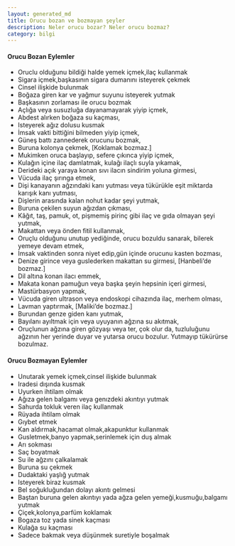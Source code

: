 ```yaml
---
layout: generated_md
title: Orucu bozan ve bozmayan şeyler
description: Neler orucu bozar? Neler orucu bozmaz?
category: bilgi
---
```


#### Orucu Bozan Eylemler

* Oruclu olduğunu bildiği halde yemek içmek,ilaç kullanmak
* Sigara içmek,başkasının sigara dumanını isteyerek çekmek
* Cinsel ilişkide bulunmak
* Boğaza giren kar ve yağmur suyunu isteyerek yutmak
* Başkasının zorlaması ile orucu bozmak
* Açlığa veya susuzluğa dayanamayarak yiyip içmek,
* Abdest alırken boğaza su kaçması, 
* Isteyerek ağız dolusu kusmak
* İmsak vakti bittiğini bilmeden yiyip içmek, 
* Güneş battı zannederek orucunu bozmak, 
* Buruna kolonya çekmek, [Koklamak bozmaz.]
* Mukimken oruca başlayıp, sefere çıkınca yiyip içmek,
* Kulağın içine ilaç damlatmak, kulağı ilaçlı suyla yıkamak, 
* Derideki açık yaraya konan sıvı ilacın sindirim yoluna girmesi, 
* Vücuda ilaç şırınga etmek, 
* Dişi kanayanın ağzındaki kanı yutması veya tükürükle eşit miktarda karışık kanı yutması, 
* Dişlerin arasında kalan nohut kadar şeyi yutmak, 
* Buruna çekilen suyun ağızdan çıkması, 
* Kâğıt, taş, pamuk, ot, pişmemiş pirinç gibi ilaç ve gıda olmayan şeyi yutmak,
* Makattan veya önden fitil kullanmak, 
* Oruçlu olduğunu unutup yediğinde, orucu bozuldu sanarak, bilerek yemeye devam etmek, 
* İmsak vaktinden sonra niyet edip,gün içinde orucunu kasten bozması, 
* Denize girince veya guslederken makattan su girmesi, [Hanbeli’de bozmaz.] 
* Dil altına konan ilacı emmek, 
* Makata konan pamuğun veya başka şeyin hepsinin içeri girmesi,
* Mastürbasyon yapmak, 
* Vücuda giren ultrason veya endoskopi cihazında ilaç, merhem olması, 
* Lavman yaptırmak, [Maliki’de bozmaz.]
* Burundan genze giden kanı yutmak, 
* Bayılanı ayıltmak için veya uyuyanın ağzına su akıtmak,
* Oruçlunun ağzına giren gözyaşı veya ter, çok olur da, tuzluluğunu ağzının her yerinde duyar ve yutarsa orucu bozulur. Yutmayıp tükürürse bozulmaz.

<script async src="//pagead2.googlesyndication.com/pagead/js/adsbygoogle.js"></script>
<!-- iftar ad responsive -->
<ins class="adsbygoogle"
     style="display:block"
     data-ad-client="ca-pub-3237344784986563"
     data-ad-slot="6285125774"
     data-ad-format="auto"></ins>
<script>
(adsbygoogle = window.adsbygoogle || []).push({});
</script>

#### Orucu Bozmayan Eylemler

* Unutarak yemek içmek,cinsel ilişkide bulunmak
* Iradesi dışında kusmak
* Uyurken ihtilam olmak
* Ağıza gelen balgamı veya genızdeki akıntıyı yutmak  
* Sahurda tokluk veren ilaç kullanmak   
* Rüyada ihtilam olmak
* Gıybet etmek
* Kan aldırmak,hacamat olmak,akapunktur kullanmak
* Gusletmek,banyo yapmak,serinlemek için duş almak
* Arı sokması
* Saç boyatmak 
* Su ile ağzını çalkalamak
* Buruna su çekmek
* Dudaktaki yaşlığ yutmak  
* Isteyerek biraz kusmak
* Bel soğukluğundan dolayı akıntı gelmesi
* Baştan buruna gelen akıntıyı yada ağza gelen yemeği,kusmuğu,balgamı yutmak
* Çiçek,kolonya,parfüm koklamak
* Bogaza toz yada sinek kaçması
* Kulağa  su kaçması
* Sadece bakmak veya düşünmek suretiyle boşalmak
